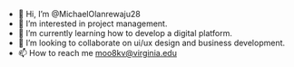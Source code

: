- 👋 Hi, I’m @MichaelOlanrewaju28
- 👀 I’m interested in project management.
- 🌱 I’m currently learning how to develop a digital platform.
- 💞️ I’m looking to collaborate on ui/ux design and business development.
- 📫 How to reach me moo8kv@virginia.edu

<!---
MichaelOlanrewaju28/MichaelOlanrewaju28 is a ✨ special ✨ repository because its `README.md` (this file) appears on your GitHub profile.
You can click the Preview link to take a look at your changes.
--->
